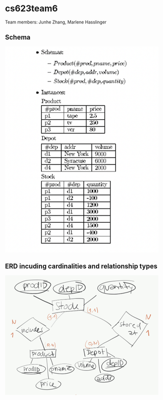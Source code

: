 # cs623team6

Team members: Junhe Zhang, Marlene Hasslinger

## Schema
![schema](https://github.com/marlenehasslinger/cs623team6/blob/main/schema.png?raw=true)

## ERD incuding cardinalities and relationship types
![erd](https://github.com/marlenehasslinger/cs623team6/blob/main/erdFinalProject.jpeg?raw=true)


